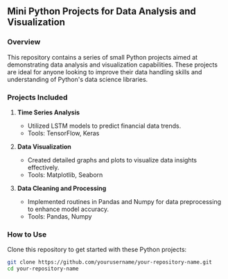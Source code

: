 ## Mini Python Projects for Data Analysis and Visualization

### Overview
This repository contains a series of small Python projects aimed at demonstrating data analysis and visualization capabilities. These projects are ideal for anyone looking to improve their data handling skills and understanding of Python's data science libraries.

### Projects Included
1. **Time Series Analysis**
   - Utilized LSTM models to predict financial data trends.
   - Tools: TensorFlow, Keras

2. **Data Visualization**
   - Created detailed graphs and plots to visualize data insights effectively.
   - Tools: Matplotlib, Seaborn

3. **Data Cleaning and Processing**
   - Implemented routines in Pandas and Numpy for data preprocessing to enhance model accuracy.
   - Tools: Pandas, Numpy

### How to Use
Clone this repository to get started with these Python projects:
```bash
git clone https://github.com/yourusername/your-repository-name.git
cd your-repository-name

